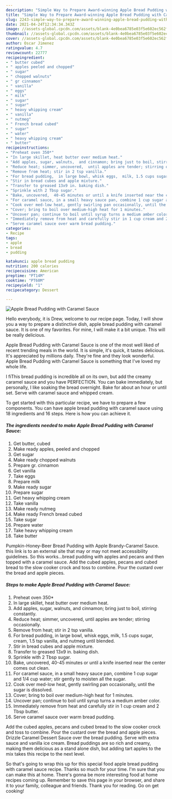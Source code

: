 ```yaml
---
description: "Simple Way to Prepare Award-winning Apple Bread Pudding with Caramel Sauce"
title: "Simple Way to Prepare Award-winning Apple Bread Pudding with Caramel Sauce"
slug: 2243-simple-way-to-prepare-award-winning-apple-bread-pudding-with-caramel-sauce
date: 2021-04-24T12:34:34.343Z
image: //assets-global.cpcdn.com/assets/blank-4e0bea6785e03f5e602ec562f230caae08da540cada707380b4fe1bbebba43da.png
thumbnail: //assets-global.cpcdn.com/assets/blank-4e0bea6785e03f5e602ec562f230caae08da540cada707380b4fe1bbebba43da.png
cover: //assets-global.cpcdn.com/assets/blank-4e0bea6785e03f5e602ec562f230caae08da540cada707380b4fe1bbebba43da.png
author: Oscar Jimenez
ratingvalue: 4.7
reviewcount: 22777
recipeingredient:
- " butter cubed"
- " apples peeled and chopped"
- " sugar"
- " chopped walnuts"
- " gr cinnamon"
- " vanilla"
- " eggs"
- " milk"
- " sugar"
- " sugar"
- " heavy whipping cream"
- " vanilla"
- " nutmeg"
- " French bread cubed"
- " sugar"
- " water"
- " heavy whipping cream"
- " butter"
recipeinstructions:
- "Preheat oven 350*"
- "In large skillet, heat butter over medium heat."
- "Add apples, sugar, walnuts,  and cinnamon; bring just to boil, stirring constantly."
- "Reduce heat; simmer, uncovered,  until apples are tender; stirring occasionally."
- "Remove from heat; stir in 2 tsp vanilla."
- "For bread pudding,  in large bowl, whisk eggs,  milk, 1.5 cups sugar, cream, 1.5 tsp vanilla, and nutmeg until blended."
- "Stir in bread cubes and apple mixture."
- "Transfer to greased 13x9 in. baking dish."
- "Sprinkle with 2 Tbsp sugar."
- "Bake, uncovered,  40-45 minutes or until a knife inserted near the center comes out clean."
- "For caramel sauce, in a small heavy sauce pan, combine 1 cup sugar and 1/4 cup water; stir gently to moisten all the sugar."
- "Cook over med-low heat, gently swirling pan occasionally, until the sugar is dissolved."
- "Cover; bring to boil over medium-high heat for 1 minutes."
- "Uncover pan; continue to boil until syrup turns a medium amber color."
- "Immediately remove from heat and carefully stir in 1 cup cream and 2 Tbsp butter."
- "Serve caramel sauce over warm bread pudding."
categories:
- Recipe
tags:
- apple
- bread
- pudding

katakunci: apple bread pudding 
nutrition: 200 calories
recipecuisine: American
preptime: "PT14M"
cooktime: "PT60M"
recipeyield: "1"
recipecategory: Dessert

---
```



![Apple Bread Pudding with Caramel Sauce](//assets-global.cpcdn.com/assets/blank-4e0bea6785e03f5e602ec562f230caae08da540cada707380b4fe1bbebba43da.png)

Hello everybody, it is Drew, welcome to our recipe page. Today, I will show you a way to prepare a distinctive dish, apple bread pudding with caramel sauce. It is one of my favorites. For mine, I will make it a bit unique. This will be really delicious.

Apple Bread Pudding with Caramel Sauce is one of the most well liked of recent trending meals in the world. It is simple, it's quick, it tastes delicious. It's appreciated by millions daily. They're fine and they look wonderful. Apple Bread Pudding with Caramel Sauce is something that I've loved my whole life.

I fiThis bread pudding is incredible all on its own, but add the creamy caramel sauce and you have PERFECTION. You can bake immediately, but personally, I like soaking the bread overnight. Bake for about an hour or until set. Serve with caramel sauce and whipped cream.


To get started with this particular recipe, we have to prepare a few components. You can have apple bread pudding with caramel sauce using 18 ingredients and 16 steps. Here is how you can achieve it.

<!--inarticleads1-->

##### The ingredients needed to make Apple Bread Pudding with Caramel Sauce:

1. Get  butter, cubed
1. Make ready  apples, peeled and chopped
1. Get  sugar
1. Make ready  chopped walnuts
1. Prepare  gr. cinnamon
1. Get  vanilla
1. Take  eggs
1. Prepare  milk
1. Make ready  sugar
1. Prepare  sugar
1. Get  heavy whipping cream
1. Take  vanilla
1. Make ready  nutmeg
1. Make ready  French bread cubed
1. Take  sugar
1. Prepare  water
1. Take  heavy whipping cream
1. Take  butter


Pumpkin-Honey-Beer Bread Pudding with Apple Brandy-Caramel Sauce. this link is to an external site that may or may not meet accessibility guidelines. So this works…bread pudding with apples and pecans and then topped with a caramel sauce. Add the cubed apples, pecans and cubed bread to the slow cooker crock and toss to combine. Pour the custard over the bread and apple pieces. 

<!--inarticleads2-->

##### Steps to make Apple Bread Pudding with Caramel Sauce:

1. Preheat oven 350*
1. In large skillet, heat butter over medium heat.
1. Add apples, sugar, walnuts,  and cinnamon; bring just to boil, stirring constantly.
1. Reduce heat; simmer, uncovered,  until apples are tender; stirring occasionally.
1. Remove from heat; stir in 2 tsp vanilla.
1. For bread pudding,  in large bowl, whisk eggs,  milk, 1.5 cups sugar, cream, 1.5 tsp vanilla, and nutmeg until blended.
1. Stir in bread cubes and apple mixture.
1. Transfer to greased 13x9 in. baking dish.
1. Sprinkle with 2 Tbsp sugar.
1. Bake, uncovered,  40-45 minutes or until a knife inserted near the center comes out clean.
1. For caramel sauce, in a small heavy sauce pan, combine 1 cup sugar and 1/4 cup water; stir gently to moisten all the sugar.
1. Cook over med-low heat, gently swirling pan occasionally, until the sugar is dissolved.
1. Cover; bring to boil over medium-high heat for 1 minutes.
1. Uncover pan; continue to boil until syrup turns a medium amber color.
1. Immediately remove from heat and carefully stir in 1 cup cream and 2 Tbsp butter.
1. Serve caramel sauce over warm bread pudding.


Add the cubed apples, pecans and cubed bread to the slow cooker crock and toss to combine. Pour the custard over the bread and apple pieces. Drizzle Caramel Dessert Sauce over the bread pudding. Serve with extra sauce and vanilla ice cream. Bread puddings are so rich and creamy, making them delicious as a stand alone dish, but adding tart apples to the mix takes this recipe to the next level. 

So that's going to wrap this up for this special food apple bread pudding with caramel sauce recipe. Thanks so much for your time. I'm sure that you can make this at home. There's gonna be more interesting food at home recipes coming up. Remember to save this page in your browser, and share it to your family, colleague and friends. Thank you for reading. Go on get cooking!
